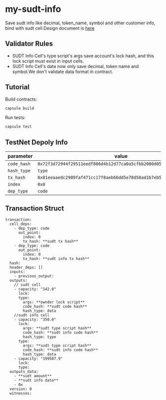 # my-sudt-info

Save sudt info like decimal, token_name, symbol and other customer info, bind with sudt cell.Design document is [here](https://talk.nervos.org/t/a-sudt-information-storage-meta-cell-design-proposal/5011)

## Validator Rules

- SUDT Info Cell's type script's args save account's lock hash, and this lock script must exist in input cells.
- SUDT Info Cell's data now only save decimal, token name and symbol.We don't validate data format in contract.

## Tutorial

Build contracts:

``` sh
capsule build
```

Run tests:

``` sh
capsule test
```

## TestNet Depoly Info
|parameter| value|
|-----|-----|
|`code_hash`|`0x72f3d72944f29511eedf806d4b12d77ca0a5cfbb2000d059d8898d283971b579`|
|`hash_type`|`type`|
|`tx_hash`|`0x81eeaaedc2909faf471cc17f8aeb66dd5e78d50ad1b7eb56e41ab821ee356330`|
|`index`|`0x0`|
|`dep_type`|`code`|

## Transaction Struct

```
transaction:
  cell_deps:
    - dep_type: code
      out_point:
        index: 0
        tx_hash: **sudt tx hash**
    - dep_type: code
      out_point:
        index: 0
        tx_hash: **sudt info tx hash**
  hash:
  header_deps: []
  inputs:
    - previous_output:
  outputs:
    // sudt cell
    - capacity: "142.0"
      lock:
      type:
        args: **ownder lock script**
        code_hash: **sudt code hash**
        hash_type: data
    //sudt info cell
    - capacity: "350.0"
      lock:
        args: **sudt type script hash**
        code_hash: **sudt info code hash**
        hash_type: type
      type:
        args: **sudt type script hash**
        code_hash: **sudt info code hash**
        hash_type: data
    - capacity: "199507.9"
      lock:
      type:
  outputs_data:
    - **sudt amount**
    - **sudt info data**
    - 0x
  version: 0
  witnesses:
```
